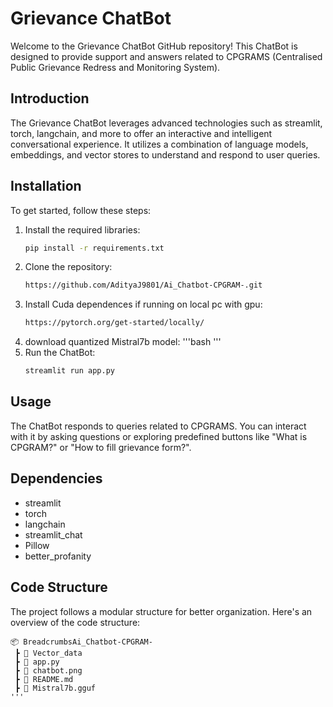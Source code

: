 # Grievance ChatBot

Welcome to the Grievance ChatBot GitHub repository! This ChatBot is designed to provide support and answers related to CPGRAMS (Centralised Public Grievance Redress and Monitoring System).

## Introduction

The Grievance ChatBot leverages advanced technologies such as streamlit, torch, langchain, and more to offer an interactive and intelligent conversational experience. It utilizes a combination of language models, embeddings, and vector stores to understand and respond to user queries.

## Installation

To get started, follow these steps:

1. Install the required libraries:
    ```bash
    pip install -r requirements.txt
    ```
2. Clone the repository:
    ```bash
    https://github.com/AdityaJ9801/Ai_Chatbot-CPGRAM-.git
    ```
3. Install Cuda dependences if running on local pc with gpu:
    ```bash
   https://pytorch.org/get-started/locally/
    ```
4. download quantized Mistral7b model:
   '''bash    '''
5. Run the ChatBot:
    ```bash
    streamlit run app.py
    ```
## Usage

The ChatBot responds to queries related to CPGRAMS. You can interact with it by asking questions or exploring predefined buttons like "What is CPGRAM?" or "How to fill grievance form?".

## Dependencies

- streamlit
- torch
- langchain
- streamlit_chat
- Pillow
- better_profanity

## Code Structure

The project follows a modular structure for better organization. Here's an overview of the code structure:

```plaintext
📦 BreadcrumbsAi_Chatbot-CPGRAM-
 ┣ 📂 Vector_data
 ┣ 📜 app.py
 ┣ 📜 chatbot.png
 ┣ 📜 README.md
 ┣ 📜 Mistral7b.gguf
'''
